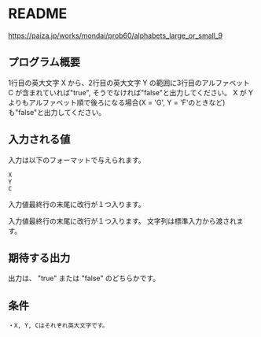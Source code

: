 # README
https://paiza.jp/works/mondai/prob60/alphabets_large_or_small_9

## プログラム概要
1行目の英大文字 X から、2行目の英大文字 Y の範囲に3行目のアルファベット C が含まれていれば"true", そうでなければ"false"と出力してください。
X が Y よりもアルファベット順で後ろになる場合(X = 'G', Y = 'F'のときなど)も"false"と出力してください。

## 入力される値
入力は以下のフォーマットで与えられます。
```
X
Y
C
```
入力値最終行の末尾に改行が１つ入ります。

入力値最終行の末尾に改行が１つ入ります。
文字列は標準入力から渡されます。

## 期待する出力
出力は、 "true" または "false" のどちらかです。

## 条件
```
・X, Y, Cはそれぞれ英大文字です。
```